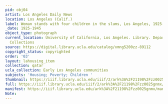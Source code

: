 ```yaml
---
pid: obj04
artist: Los Angeles Daily News
location: Los Angeles (Calif.)
label: Woman stands with four children in the slums, Los Angeles, 1925-1945
_date: 1925-1945
object_type: photograph
current_location: University of California, Los Angeles. Library. Department of Special
  Collections
source: https://digital.library.ucla.edu/catalog/xmng5200zz-89112
copyright_status: copyrighted
order: '03'
layout: lahousing_item
collection: qatar
ucla_collection: Early Los Angeles communities
subjects: 'Housing; Poverty; Children '
thumbnail: https://iiif.library.ucla.edu/iiif/2/ark%3A%2F21198%2Fzz0025gnmx/full/250,/0/default.jpg
full: https://iiif.library.ucla.edu/iiif/2/ark%3A%2F21198%2Fzz0025gnmx/full/full/0/default.jpg
manifest: https://iiif.library.ucla.edu/ark%3A%2F21198%2Fzz0025gnmx/manifest
Note: 
---
```

